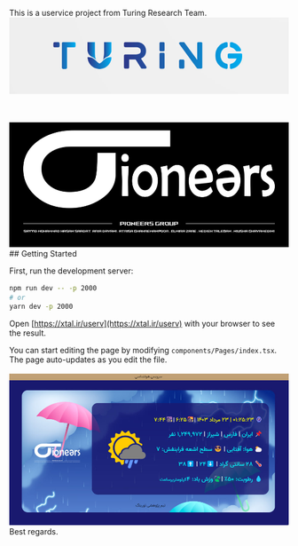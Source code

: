 This is a uservice project from Turing Research Team.
<img src="https://github.com/SMHSaadat/uweather/blob/master/turing.png"/>

<br/>
<br/>

<img src="https://github.com/SMHSaadat/uweather/blob/master/logo.png"/>
## Getting Started

First, run the development server:

```bash
npm run dev -- -p 2000
# or
yarn dev -p 2000
```



Open [https://xtal.ir/userv](https://xtal.ir/userv) with your browser to see the result.

You can start editing the page by modifying `components/Pages/index.tsx`. The page auto-updates as you edit the file.
<br/>
<br/>
<img src="https://github.com/SMHSaadat/uweather/blob/master/mainpic.jpg" />
<br/>
Best regards.
<br/>
<br/>
<br/>

